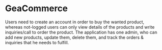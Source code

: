 # GeaCommerce
Users need to create an account in order to buy the wanted product, whereas not-logged users can only view details of the products and write inquiries/call to order the product. 
The application has one admin, who can add new products, update them, delete them, and track the orders & inquiries that he needs to fulfill.
